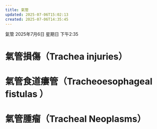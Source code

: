 ```yaml
---
title: 氣管
updated: 2025-07-06T15:02:13
created: 2025-07-06T14:35:45
---
```


氣管
2025年7月6日 星期日
下午2:35
# 氣管損傷（Trachea injuries）
# 氣管食道瘻管（Tracheoesophageal fistulas ）
# 氣管腫瘤（Tracheal Neoplasms）
